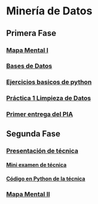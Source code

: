 # Minería de Datos

## Primera Fase
### [Mapa Mental I](MapaMental_1_1816658.pdf)
### [Bases de Datos](https://github.com/LeslieSosa/Mineria-de-Datos-003/blob/main/Ej1_BasesDatos_Equipo_2.pdf)
### [Ejercicios basicos de python](Ej_Python_1816658.ipynb)
### [Práctica 1 Limpieza de Datos](https://github.com/LeslieSosa/Mineria-de-Datos-003/blob/main/Ej_Limpieza_Equipo2.ipynb)
### [Primer entrega del PIA](https://github.com/arelitolentino/Mineria-de-datos/blob/main/Avance1_PIA_Equipo2.ipynb)

## Segunda Fase
### [Presentación de técnica](https://github.com/LeslieSosa/Mineria-de-Datos-003/blob/main/Presentaci%C3%B3n_Patrones%20Secuenciales_2%20.pdf)
#### [Mini examen de técnica](https://github.com/arelitolentino/Mineria-de-datos/blob/main/Calificaci%C3%B3n_Patrones-secuenciales_Equipo2.pdf)
#### [Código en Python de la técnica](GSP.py)
### [Mapa Mental II](MapaMental_2_1816658.pdf)
